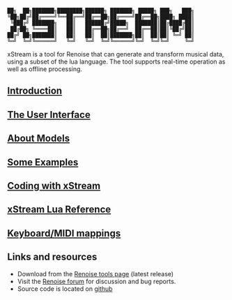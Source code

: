 
    ██╗  ██╗███████╗████████╗██████╗ ███████╗ █████╗ ███╗   ███╗
    ╚██╗██╔╝██╔════╝╚══██╔══╝██╔══██╗██╔════╝██╔══██╗████╗ ████║
     ╚███╔╝ ███████╗   ██║   ██████╔╝█████╗  ███████║██╔████╔██║
     ██╔██╗ ╚════██║   ██║   ██╔══██╗██╔══╝  ██╔══██║██║╚██╔╝██║
    ██╔╝ ██╗███████║   ██║   ██║  ██║███████╗██║  ██║██║ ╚═╝ ██║
    ╚═╝  ╚═╝╚══════╝   ╚═╝   ╚═╝  ╚═╝╚══════╝╚═╝  ╚═╝╚═╝     ╚═╝


xStream is a tool for Renoise that can generate and transform musical data, using a subset of the lua language. The tool supports real-time operation as well as offline processing.

## [Introduction](docs/introduction.md)

## [The User Interface](docs/user_interface.md)

## [About Models](docs/about_models.md)

## [Some Examples](docs/example_models.md)

## [Coding with xStream](docs/coding_intro.md)

## [xStream Lua Reference](docs/lua_reference.md)

## [Keyboard/MIDI mappings](docs/shortcuts_and_mappings.md)

## Links and resources 

* Download from the [Renoise tools page](http://www.renoise.com/tools/xstream) (latest release)
* Visit the [Renoise forum](http://forum.renoise.com/index.php/topic/45618-new-tool-3031-xstream/) for discussion and bug reports. 
* Source code is located on [github](https://github.com/renoise/xrnx/tree/master/Tools/com.renoise.xStream.xrnx)

